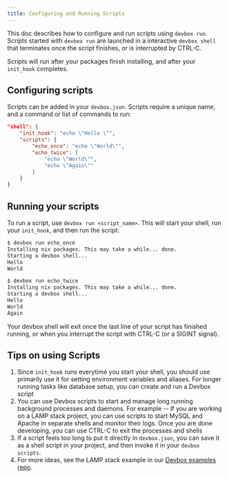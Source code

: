 ```yaml
---
title: Configuring and Running Scripts
---
```


This doc describes how to configure and run scripts using `devbox run`. Scripts started with `devbox run` are launched in a interactive `devbox shell` that terminates once the script finishes, or is interrupted by CTRL-C. 

Scripts will run after your packages finish installing, and after your `init_hook` completes. 

## Configuring scripts

Scripts can be added in your `devbox.json`. Scripts require a unique name, and a command or list of commands to run: 

```json
"shell": {
    "init_hook": "echo \"Hello \"",
    "scripts": {
        "echo_once": "echo \"World\"", 
        "echo_twice": [
            "echo \"World\"",
            "echo \"Again\""
        ]
    }
}
```

## Running your scripts

To run a script, use `devbox run <script_name>`. This will start your shell, run your `init_hook`, and then run the script: 

```bash
$ devbox run echo_once
Installing nix packages. This may take a while... done.
Starting a devbox shell...
Hello
World

$ devbox run echo_twice
Installing nix packages. This may take a while... done.
Starting a devbox shell...
Hello
World
Again
```

Your devbox shell will exit once the last line of your script has finished running, or when you interrupt the script with CTRL-C (or a SIGINT signal).


## Tips on using Scripts

1. Since `init_hook` runs everytime you start your shell, you should use primarily use it for setting environment variables and aliases. For longer running tasks like database setup, you can create and run a Devbox script
2. You can use Devbox scripts to start and manage long running background processes and daemons. For example -- If you are working on a LAMP stack project, you can use scripts to start MySQL and Apache in separate shells and monitor their logs. Once you are done developing, you can use CTRL-C to exit the processes and shells
3. If a script feels too long to put it directly in `devbox.json`, you can save it as a shell script in your project, and then invoke it in your `devbox scripts`.
4. For more ideas, see the LAMP stack example in our [Devbox examples repo](https://github.com/jetpack-io/devbox-examples/tree/main/stacks/lamp-stack). 